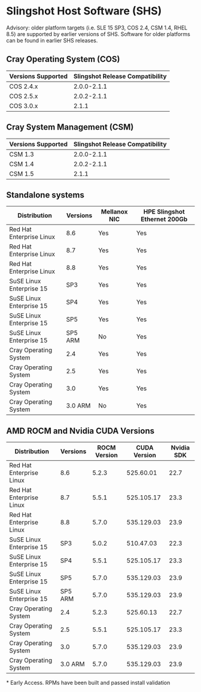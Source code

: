 

# Slingshot Host Software (SHS)

Advisory: older platform targets (i.e. SLE 15 SP3, COS 2.4, CSM 1.4, RHEL 8.5) are supported by earlier versions of SHS. Software for older platforms can be found in earlier SHS releases.

## Cray Operating System (COS)

| Versions Supported | Slingshot Release Compatibility |
| ------------------ | ------------------------------- |
| COS 2.4.x          | 2.0.0-2.1.1                     |
| COS 2.5.x          | 2.0.2-2.1.1                     |
| COS 3.0.x          | 2.1.1                           |

## Cray System Management (CSM)

| Versions Supported | Slingshot Release Compatibility |
| ------------------ | ------------------------------- |
| CSM 1.3            | 2.0.0-2.1.1                     |
| CSM 1.4            | 2.0.2-2.1.1                     |
| CSM 1.5            | 2.1.1                           |

## Standalone systems

| Distribution             | Versions | Mellanox NIC | HPE Slingshot Ethernet 200Gb |
|--------------------------|----------|--------------|------------------------------|
| Red Hat Enterprise Linux | 8.6      | Yes          | Yes                          |
| Red Hat Enterprise Linux | 8.7      | Yes          | Yes                          |
| Red Hat Enterprise Linux | 8.8      | Yes          | Yes                          |
| SuSE Linux Enterprise 15 | SP3      | Yes          | Yes                          |
| SuSE Linux Enterprise 15 | SP4      | Yes          | Yes                          |
| SuSE Linux Enterprise 15 | SP5      | Yes          | Yes                          |
| SuSE Linux Enterprise 15 | SP5 ARM  | No           | Yes                          |
| Cray Operating System    | 2.4      | Yes          | Yes                          |
| Cray Operating System    | 2.5      | Yes          | Yes                          |
| Cray Operating System    | 3.0      | Yes          | Yes                          |
| Cray Operating System    | 3.0 ARM  | No           | Yes                          |

## AMD ROCM and Nvidia CUDA Versions

| Distribution             | Versions | ROCM Version | CUDA Version                 | Nvidia SDK    |
|--------------------------|----------|--------------|------------------------------|---------------|
| Red Hat Enterprise Linux | 8.6      | 5.2.3        | 525.60.01                    | 22.7          |
| Red Hat Enterprise Linux | 8.7      | 5.5.1        | 525.105.17                   | 23.3          |
| Red Hat Enterprise Linux | 8.8      | 5.7.0        | 535.129.03                   | 23.9          |
| SuSE Linux Enterprise 15 | SP3      | 5.0.2        | 510.47.03                    | 22.3          |
| SuSE Linux Enterprise 15 | SP4      | 5.5.1        | 525.105.17                   | 23.3          |
| SuSE Linux Enterprise 15 | SP5      | 5.7.0        | 535.129.03                   | 23.9          |
| SuSE Linux Enterprise 15 | SP5 ARM  | 5.7.0        | 535.129.03                   | 23.9          |
| Cray Operating System    | 2.4      | 5.2.3        | 525.60.13                    | 22.7          |
| Cray Operating System    | 2.5      | 5.5.1        | 525.105.17                   | 23.3          |
| Cray Operating System    | 3.0      | 5.7.0        | 535.129.03                   | 23.9          |
| Cray Operating System    | 3.0 ARM  | 5.7.0        | 535.129.03                   | 23.9          |

\* Early Access. RPMs have been built and passed install validation
